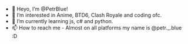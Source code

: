 - 👋 Heyo, I’m @PetrBlue!
- 👀 I’m interested in Anime, BTD6, Clash Royale and coding ofc.
- 🌱 I’m currently learning js, c# and python.
- 📫 How to reach me - Almost on all platforms my name is @petr._.blue :D

<!---
PetrBlue/PetrBlue is a ✨ special ✨ repository because its `README.md` (this file) appears on your GitHub profile.
You can click the Preview link to take a look at your changes.
--->
